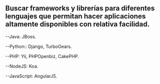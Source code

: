 ## Buscar frameworks y librerías para diferentes lenguajes que permitan hacer aplicaciones altamente disponibles con relativa facilidad.

--Java: JBoss.

--Python:: Django, TurboGears.

--PHP: Yii, PHPOpenbiz, CakePHP.

--NodeJS: Koa.

--JavaScript: AngularJS.
